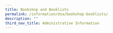 ```yaml
---
title: Bookshop and Booklists
permalink: /information/dsa/bookshop-booklists/
description: ""
third_nav_title: Administrative Information
---
```


